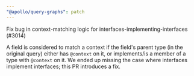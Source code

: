 ```yaml
---
"@apollo/query-graphs": patch
---
```


Fix bug in context-matching logic for interfaces-implementing-interfaces (#3014)
    
A field is considered to match a context if the field's parent type (in the original query) either has `@context` on it, or implements/is a member of a type with `@context` on it. We ended up missing the case where interfaces implement interfaces; this PR introduces a fix.
